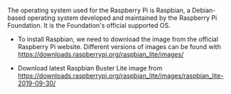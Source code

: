 The operating system used for the Raspberry Pi is Raspbian, a Debian-based operating system developed and maintained by the Raspberry Pi Foundation. It is the Foundation's official supported OS.

* To install Raspbian, we need to download the image from the official Raspberry Pi website. Different versions of images can be found with <https://downloads.raspberrypi.org/raspbian_lite/images/>

* Download latest Raspbian Buster Lite image from <https://downloads.raspberrypi.org/raspbian_lite/images/raspbian_lite-2019-09-30/>





